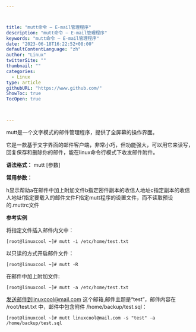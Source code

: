 ```yaml
---



title: "mutt命令 – E-mail管理程序"
description: "mutt命令 – E-mail管理程序"
keywords: "mutt命令 – E-mail管理程序"
date: "2023-06-18T16:22:52+08:00"
defaultContentLanguage: "zh"
author: "Linux"
twitterSite: ""
thumbnail: ""
categories:
  - Linux
type: article
githubURL: "https://www.github.com/"
ShowToc: true
TocOpen: true



---
```


mutt是一个文字模式的邮件管理程序，提供了全屏幕的操作界面。

它是一款基于文字界面的邮件客户端，非常小巧，但功能强大，可以用它来读写，回复保存和删除你的邮件，能在linux命令行模式下收发邮件附件。

**语法格式：** mutt [参数]

**常用参数：**

h显示帮助a在邮件中加上附加文件b指定密件副本的收信人地址c指定副本的收信人地址f指定要载入的邮件文件F指定mutt程序的设置文件，而不读取预设的.muttrc文件

**参考实例**

将指定文件插入邮件内文中：

```
[root@linuxcool ~]# mutt -i /etc/home/test.txt
```

以只读的方式开启邮件文件：

```
[root@linuxcool ~]# mutt -R
```

在邮件中加上附加文件:

```
[root@linuxcool ~]# mutt -a /etc/home/test.txt
```

发送邮件到linuxcool@mail.com 这个邮箱,邮件主题是“test”，邮件内容在 /root/test.txt 中，邮件中包含附件 /home/backup/test.sql：

```
[root@linuxcool ~]# mutt linuxcool@mail.com -s "test" -a /home/backup/test.sql
```